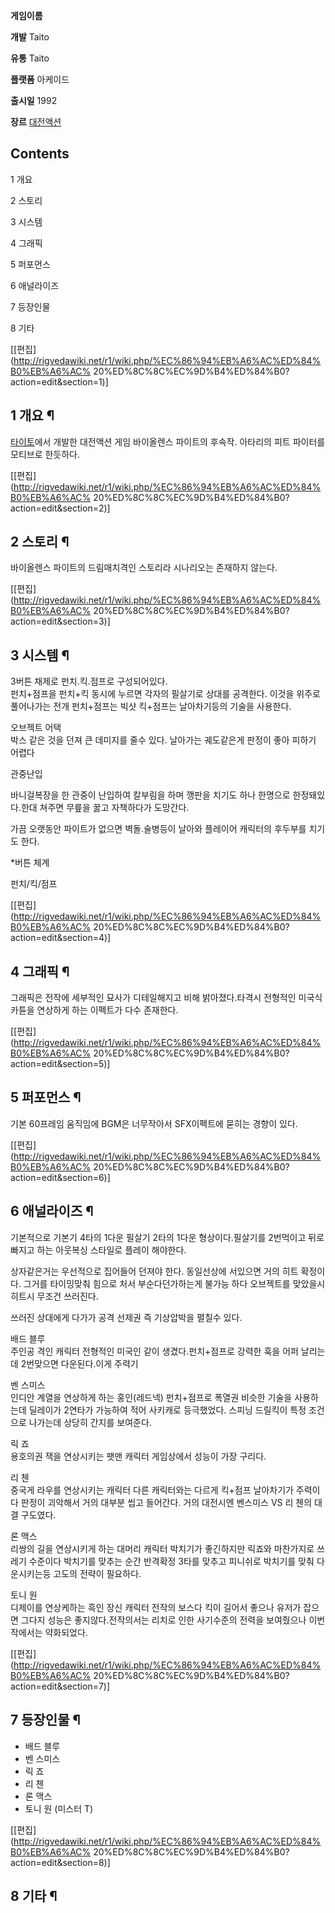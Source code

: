 **게임이름**
  

**개발**
Taito

**유통**
Taito

**플랫폼**
아케이드

**출시일**
1992

**장르**
[대전액션](%EB%8C%80%EC%A0%84%EC%95%A1%EC%85%98.md)

  

## Contents

    

1 개요

2 스토리

3 시스템

4 그래픽

5 퍼포먼스

6 애널라이즈

7 등장인물

8 기타

[[편집](http://rigvedawiki.net/r1/wiki.php/%EC%86%94%EB%A6%AC%ED%84%B0%EB%A6%AC%
20%ED%8C%8C%EC%9D%B4%ED%84%B0?action=edit&section=1)]

## 1 개요 ¶

[타이토](%ED%83%80%EC%9D%B4%ED%86%A0.md)에서 개발한 대전액션 게임 바이올렌스 파이트의 후속작. 아타리의 피트
파이터를 모티브로 한듯하다.

[[편집](http://rigvedawiki.net/r1/wiki.php/%EC%86%94%EB%A6%AC%ED%84%B0%EB%A6%AC%
20%ED%8C%8C%EC%9D%B4%ED%84%B0?action=edit&section=2)]

## 2 스토리 ¶

바이올렌스 파이트의 드림매치격인 스토리라 시나리오는 존재하지 않는다.

[[편집](http://rigvedawiki.net/r1/wiki.php/%EC%86%94%EB%A6%AC%ED%84%B0%EB%A6%AC%
20%ED%8C%8C%EC%9D%B4%ED%84%B0?action=edit&section=3)]

## 3 시스템 ¶

3버튼 채제로 펀치.킥.점프로 구성되어있다.  
펀치+점프을 펀치+킥 동시에 누르면 각자의 필살기로 상대를 공격한다. 이것을 위주로 풀어나가는 전개 펀치+점프는 빅샷 킥+점프는 날아차기등의
기술을 사용한다.

  

오브젝트 어택  
박스 같은 것을 던져 큰 데미지를 줄수 있다. 날아가는 궤도같은게 판정이 좋아 피하기 어렵다

  

관중난입

  

바니걸복장을 한 관중이 난입하여 칼부림을 하며 깽판을 치기도 하나 한명으로 한정돼있다.한대 쳐주면 무릎을 꿇고 자책하다가 도망간다.

  

가끔 오랫동안 파이트가 없으면 벽돌.술병등이 날아와 플레이어 캐릭터의 후두부를 치기도 한다.

  

*버튼 체계

  

펀치/킥/점프

[[편집](http://rigvedawiki.net/r1/wiki.php/%EC%86%94%EB%A6%AC%ED%84%B0%EB%A6%AC%
20%ED%8C%8C%EC%9D%B4%ED%84%B0?action=edit&section=4)]

## 4 그래픽 ¶

그래픽은 전작에 세부적인 묘사가 디테일해지고 비해 밝아졌다.타격시 전형적인 미국식 카튠을 연상하게 하는 이펙트가 다수 존재한다.

[[편집](http://rigvedawiki.net/r1/wiki.php/%EC%86%94%EB%A6%AC%ED%84%B0%EB%A6%AC%
20%ED%8C%8C%EC%9D%B4%ED%84%B0?action=edit&section=5)]

## 5 퍼포먼스 ¶

기본 60프레임 움직임에 BGM은 너무작아서 SFX이펙트에 묻히는 경향이 있다.

[[편집](http://rigvedawiki.net/r1/wiki.php/%EC%86%94%EB%A6%AC%ED%84%B0%EB%A6%AC%
20%ED%8C%8C%EC%9D%B4%ED%84%B0?action=edit&section=6)]

## 6 애널라이즈 ¶

  

기본적으로 기본기 4타의 1다운 필살기 2타의 1다운 형상이다.필살기를 2번먹이고 뒤로 빠지고 하는 아웃복싱 스타일로 플레이 해야한다.

  

상자같은거는 우선적으로 집어들어 던져야 한다. 동일선상에 서있으면 거의 히트 확정이다. 그거를 타이밍맞춰 힘으로 처서 부순다던가하는게 불가능
하다 오브젝트를 맞았을시 히트시 무조건 쓰러진다.

  

쓰러진 상대에게 다가가 공격 선제권 즉 기상압박을 펼칠수 있다.

  
  

배드 블루  
주인공 격인 캐릭터 전형적인 미국인 같이 생겼다.펀치+점프로 강력한 훅을 어퍼 날리는데 2번맞으면 다운된다.이게 주력기

  

벤 스미스  
인디안 계열을 연상하게 하는 홍인(레드넥) 펀치+점프로 폭열권 비슷한 기술을 사용하는데 딜레이가 2연타가 가능하여 적어 사키캐로 등극했었다.
스피닝 드릴킥이 특정 조건으로 나가는데 상당히 간지를 보여준다.

  

릭 죠  
용호의권 잭을 연상시키는 팻맨 캐릭터 게임상에서 성능이 가장 구리다.

  

리 첸  
중국게 라우를 연상시키는 캐릭터 다른 캐릭터와는 다르게 킥+점프 날아차기가 주력이다 판정이 괴악해서 거의 대부분 씹고 들어간다. 거의
대전시엔 벤스미스 VS 리 첸의 대결 구도였다.

  

론 맥스  
리쌍의 길을 연상시키게 하는 대머리 캐릭터 박치기가 좋긴하지만 릭죠와 마찬가지로 쓰레기 수준이다 박치기를 맞추는 순간 반격확정 3타를 맞추고
피니쉬로 박치기를 맞춰 다운시키는등 고도의 전략이 필요하다.

  

토니 원  
디제이를 연상케하는 흑인 장신 캐릭터 전작의 보스다 킥이 길어서 좋으나 유저가 잡으면 그다지 성능은 좋지않다.전작의서는 리치로 인한
사기수준의 전력을 보여줬으나 이번작에서는 약화되었다.

[[편집](http://rigvedawiki.net/r1/wiki.php/%EC%86%94%EB%A6%AC%ED%84%B0%EB%A6%AC%
20%ED%8C%8C%EC%9D%B4%ED%84%B0?action=edit&section=7)]

## 7 등장인물 ¶

  * 배드 블루
  * 벤 스미스
  * 릭 죠
  * 리 첸
  * 론 맥스
  * 토니 원 (미스터 T)  

[[편집](http://rigvedawiki.net/r1/wiki.php/%EC%86%94%EB%A6%AC%ED%84%B0%EB%A6%AC%
20%ED%8C%8C%EC%9D%B4%ED%84%B0?action=edit&section=8)]

## 8 기타 ¶

